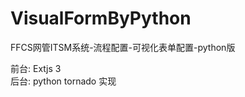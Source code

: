 VisualFormByPython
==================


FFCS网管ITSM系统-流程配置-可视化表单配置-python版

前台: Extjs 3  
后台: python tornado 实现